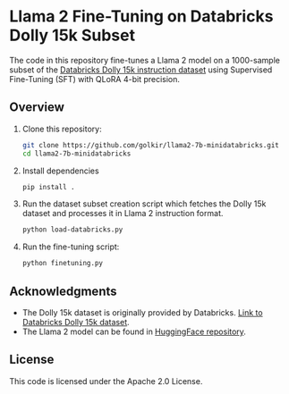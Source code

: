 # Llama 2 Fine-Tuning on Databricks Dolly 15k Subset

The code in this repository fine-tunes a Llama 2 model on a 1000-sample subset of the [Databricks Dolly 15k instruction dataset](https://huggingface.co/datasets/databricks/databricks-dolly-15k) using Supervised Fine-Tuning (SFT) with QLoRA 4-bit precision.

## Overview

1. Clone this repository:

   ```bash
   git clone https://github.com/golkir/llama2-7b-minidatabricks.git
   cd llama2-7b-minidatabricks

   ```

2. Install dependencies

   ```bash
   pip install .
   ```

3. Run the dataset subset creation script which fetches the Dolly 15k dataset and processes it in Llama 2 instruction format.

   ```bash
   python load-databricks.py

   ```

4. Run the fine-tuning script:

   ```bash
   python finetuning.py
   ```

## Acknowledgments

- The Dolly 15k dataset is originally provided by Databricks. [Link to Databricks Dolly 15k dataset](https://huggingface.co/datasets/databricks/databricks-dolly-15k).
- The Llama 2 model can be found in [HuggingFace repository](https://huggingface.co/meta-llama/Llama-2-7b-hf).

## License

This code is licensed under the Apache 2.0 License.
